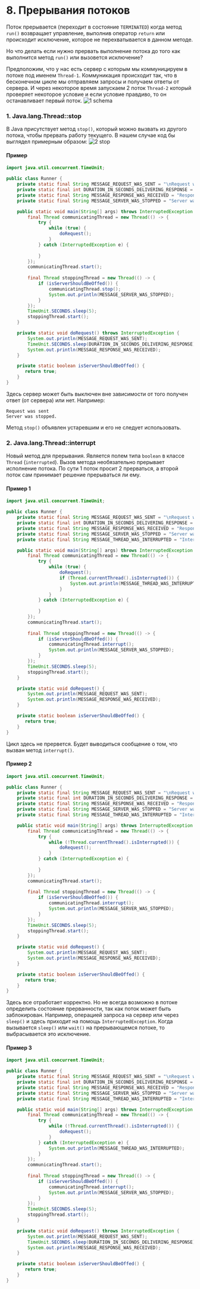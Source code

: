 # 8. Прерывания потоков

Поток прерывается (переходит в состояние `TERMINATED`) когда метод `run()` возвращает управление, выполнив
оператор `return` или происходит исключение, которое не перехватывается в данном методе.

Но что делать если нужно прервать выполнение потока до того как выполнится метод `run()` или вызовется исключение?

Предположим, что у нас есть сервер с которым мы коммуницируем в потоке под именем `Thread-1`. Коммуникация происходит
так, что в бесконечном цикле мы отправляем запросы и получаем ответы от сервера. И через некоторое время запускаем
2 поток `Thread-2` который проверяет некоторое условие и если условие правдиво, то он останавливает первый поток. 
![1 schema](../images/08/1_schema.png)

### 1. Java.lang.Thread::stop
В Java присутствует метод `stop()`, который можно вызвать из другого потока, чтобы прервать работу текущего. В нашем
случае код бы выглядел примерным образом:
![2 stop](../images/08/2_stop.png)


#### Пример
```java
import java.util.concurrent.TimeUnit;

public class Runner {
    private static final String MESSAGE_REQUEST_WAS_SENT = "\nRequest was sent.";
    private static final int DURATION_IN_SECONDS_DELIVERING_RESPONSE = 1;
    private static final String MESSAGE_RESPONSE_WAS_RECEIVED = "Response was received.";
    private static final String MESSAGE_SERVER_WAS_STOPPED = "Server was stopped.";

    public static void main(String[] args) throws InterruptedException {
        final Thread communicatingThread = new Thread(() -> {
            try {
                while (true) {
                    doRequest();
                }
            } catch (InterruptedException e) {
                
            }
        });
        communicatingThread.start();
    
        final Thread stoppingThread = new Thread(() -> {
            if (isServerShouldBeOffed()) {
                communicatingThread.stop();
                System.out.println(MESSAGE_SERVER_WAS_STOPPED);
            }
        });
        TimeUnit.SECONDS.sleep(5);
        stoppingThread.start();
    }

    private static void doRequest() throws InterruptedException {
        System.out.println(MESSAGE_REQUEST_WAS_SENT);
        TimeUnit.SECONDS.sleep(DURATION_IN_SECONDS_DELIVERING_RESPONSE);
        System.out.println(MESSAGE_RESPONSE_WAS_RECEIVED);
    }

    private static boolean isServerShouldBeOffed() {
       return true;
    }
}
```

Здесь сервер может быть выключен вне зависимости от того получен ответ (от сервера) или нет. Например:
```
Request was sent
Server was stopped.
```

Метод `stop()` объявлен устаревшим и его не следует использовать.

### 2. Java.lang.Thread::interrupt
Новый метод для прерывания. Является полем типа `boolean` в классе `Thread` (`interrupted`). Вызов метода необязательно
прерывает исполнение потока. По сути 1 поток просит 2 прерваться, а второй поток сам принимает решение прерываться ли ему.

#### Пример 1
```java
import java.util.concurrent.TimeUnit;

public class Runner {
    private static final String MESSAGE_REQUEST_WAS_SENT = "\nRequest was sent.";
    private static final int DURATION_IN_SECONDS_DELIVERING_RESPONSE = 1;
    private static final String MESSAGE_RESPONSE_WAS_RECEIVED = "Response was received.";
    private static final String MESSAGE_SERVER_WAS_STOPPED = "Server was stopped.";
    private static final String MESSAGE_THREAD_WAS_INTERRUPTED = "Interrupted.";

    public static void main(String[] args) throws InterruptedException {
        final Thread communicatingThread = new Thread(() -> {
            try {
                while (true) {
                    doRequest();
                    if (Thread.currentThread().isInterrupted()) {
                        System.out.println(MESSAGE_THREAD_WAS_INTERRUPTED);
                    }
                }
            } catch (InterruptedException e) {
                
            }
        });
        communicatingThread.start();
    
        final Thread stoppingThread = new Thread(() -> {
            if (isServerShouldBeOffed()) {
                communicatingThread.interrupt();
                System.out.println(MESSAGE_SERVER_WAS_STOPPED);
            }
        });
        TimeUnit.SECONDS.sleep(5);
        stoppingThread.start();
    }

    private static void doRequest() {
        System.out.println(MESSAGE_REQUEST_WAS_SENT);
        System.out.println(MESSAGE_RESPONSE_WAS_RECEIVED);
    }

    private static boolean isServerShouldBeOffed() {
       return true;
    }
}
```

Цикл здесь не прервется. Будет выводиться сообщение о том, что вызван метод `interrupt()`.

#### Пример 2
```java
import java.util.concurrent.TimeUnit;

public class Runner {
    private static final String MESSAGE_REQUEST_WAS_SENT = "\nRequest was sent.";
    private static final int DURATION_IN_SECONDS_DELIVERING_RESPONSE = 1;
    private static final String MESSAGE_RESPONSE_WAS_RECEIVED = "Response was received.";
    private static final String MESSAGE_SERVER_WAS_STOPPED = "Server was stopped.";
    private static final String MESSAGE_THREAD_WAS_INTERRUPTED = "Interrupted.";

    public static void main(String[] args) throws InterruptedException {
        final Thread communicatingThread = new Thread(() -> {
            try {
                while (!Thread.currentThread().isInterrupted()) {
                    doRequest();
                }
            } catch (InterruptedException e) {
                
            }
        });
        communicatingThread.start();
    
        final Thread stoppingThread = new Thread(() -> {
            if (isServerShouldBeOffed()) {
                communicatingThread.interrupt();
                System.out.println(MESSAGE_SERVER_WAS_STOPPED);
            }
        });
        TimeUnit.SECONDS.sleep(5);
        stoppingThread.start();
    }

    private static void doRequest() {
        System.out.println(MESSAGE_REQUEST_WAS_SENT);
        System.out.println(MESSAGE_RESPONSE_WAS_RECEIVED);
    }

    private static boolean isServerShouldBeOffed() {
       return true;
    }
}
```

Здесь все отработает корректно. Но не всегда возможно в потоке определить состояние прерванности, так как
поток может быть заблокирован. Например, операцией запроса на сервер или через `sleep()` и здесь приходит на помощь
`InterruptedException`. Когда вызывается `sleep()` или `wait()` на прерывающемся потоке, то выбрасывается это исключение.

#### Пример 3
```java
import java.util.concurrent.TimeUnit;

public class Runner {
    private static final String MESSAGE_REQUEST_WAS_SENT = "\nRequest was sent.";
    private static final int DURATION_IN_SECONDS_DELIVERING_RESPONSE = 1;
    private static final String MESSAGE_RESPONSE_WAS_RECEIVED = "Response was received.";
    private static final String MESSAGE_SERVER_WAS_STOPPED = "Server was stopped.";
    private static final String MESSAGE_THREAD_WAS_INTERRUPTED = "Interrupted.";

    public static void main(String[] args) throws InterruptedException {
        final Thread communicatingThread = new Thread(() -> {
            try {
                while (!Thread.currentThread().isInterrupted()) {
                    doRequest();
                }
            } catch (InterruptedException e) {
                System.out.println(MESSAGE_THREAD_WAS_INTERRUPTED);
            }
        });
        communicatingThread.start();
    
        final Thread stoppingThread = new Thread(() -> {
            if (isServerShouldBeOffed()) {
                communicatingThread.interrupt();
                System.out.println(MESSAGE_SERVER_WAS_STOPPED);
            }
        });
        TimeUnit.SECONDS.sleep(5);
        stoppingThread.start();
    }

    private static void doRequest() throws InterruptedException {
        System.out.println(MESSAGE_REQUEST_WAS_SENT);
        TimeUnit.SECONDS.sleep(DURATION_IN_SECONDS_DELIVERING_RESPONSE);
        System.out.println(MESSAGE_RESPONSE_WAS_RECEIVED);
    }

    private static boolean isServerShouldBeOffed() {
       return true;
    }
}
```